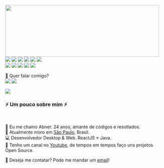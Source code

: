 <p>
  <img align="left" width="490" height="165" src="https://github-readme-stats.vercel.app/api?username=kingaspx&show_icons=true&hide_border=false&line_height=20&title_color=f69673&icon_color=1b93c9&show_owner=true"/>
  <p>
    <img src="https://img.shields.io/badge/-Visual%20Studio%20Code-23A9F2?style=flat-square&logo=Visual%20Studio%20Code&logoColor=white"/>
    <img src="https://img.shields.io/badge/-Github-181717?style=flat-square&logo=GitHub&logoColor=white"/>
    <img src="https://img.shields.io/badge/-Git-F44D27?style=flat-square&logo=Git&logoColor=white"/>
    <img src="https://img.shields.io/badge/-NPM-CB3837?style=flat-square&logo=NPM&logoColor=white"/>
    <img src="https://img.shields.io/badge/-MySQL-F29111?style=flat-square&logo=MySQL&logoColor=white"/>
    <img src="https://img.shields.io/badge/-Insomnia-5849BE?style=flat-square&logo=Insomnia&logoColor=white"/><br/>
    <img src="https://img.shields.io/badge/-React.js-42B883?style=flat-square&logo=Vue.js&logoColor=white"/>
    <img src="https://img.shields.io/badge/-HTML5-E34F26?style=flat-square&logo=HTML5&logoColor=white"/>
    <img src="https://img.shields.io/badge/-CSS3-1572B6?style=flat-square&logo=CSS3&logoColor=white"/>
    <img src="https://img.shields.io/badge/-Ubuntu-A80030?style=flat-square&logo=Debian&logoColor=white"/>
    <img src="https://img.shields.io/badge/-Intellij-222F29?style=flat-square&logo=Codacy&logoColor=white"/>
  </p>
</p>
<p>
  📣 Quer falar comigo?<br/>
  <a href="mailto:abnerodrigs@gmail.com?subject=[GitHub]%20🔥%20Prise%20de%20contact&body=Bonjour%20Stan%2C%0A%0AJe%20viens%20vers%20toi%20aujourd%27hui%20apr%C3%A8s%20avoir%20vu%20ton%20profil%20GitHub%20pour%20..."><img src="https://img.shields.io/badge/e‑mail-D14836.svg?style=for-the-badge&logo=GMail&logoColor=white"/></a>
  <a href="https://instagram.com/rodriguesabner_"><img src="https://img.shields.io/badge/instagram-E4405F.svg?style=for-the-badge&logo=instagram&logoColor=white"/></a>
</p>

<img src="http://views.whatilearened.today/views/github/kingaspx/views.svg"/>
<h3>⚡️ Um pouco sobre mim ⚡️</h3><br/>
<p>
  🧔 Eu me chamo <bold>Abner</bold>. 24 anos, amante de códigos e resutlados.<br/>
  💼 Atualmente moro em <a href="https://www.google.com/maps?q=são paulo">São Paulo</a>, Brasil.<br/>
  💻 Desenvolvedor Desktop & Web. <bold>ReactJS</bold><em></em> × <bold>Java</bold>.<br/>
  🎥 Tenho um canal no <a href="https://youtube.com/kingaspx">Youtube</a>, de tempos em tempos faço uns projetos Open Source. <br/>
</p>

<p>
  🔗 Deseja me contatar? Pode me mandar um <a href="mailto:abnerodrigs@gmail.com?">email</a>!
</p><br/>
